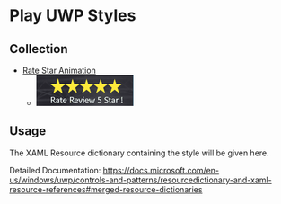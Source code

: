 # Play UWP Styles

## Collection
* [Rate Star Animation](/RateAnimation1)
    * ![uwp-rate-animation](https://github.com/omansak/play-uwp-styles/blob/master/Assests/XAML%20Star.gif)
## Usage
The XAML Resource dictionary containing the style will be given here.

Detailed Documentation:
https://docs.microsoft.com/en-us/windows/uwp/controls-and-patterns/resourcedictionary-and-xaml-resource-references#merged-resource-dictionaries
